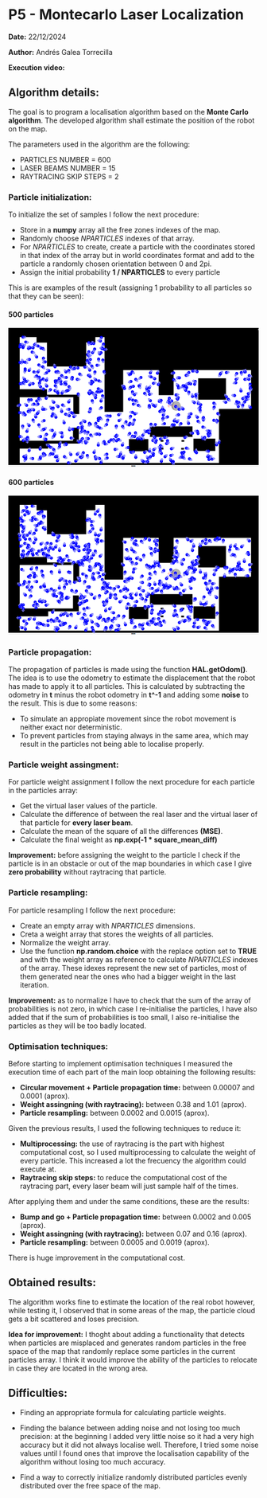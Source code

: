 # P5 - Montecarlo Laser Localization
**Date:** 22/12/2024

**Author:** Andrés Galea Torrecilla

**Execution video:** 

## Algorithm details:
The goal is to program a localisation algorithm based on the **Monte Carlo algorithm**. The developed algorithm shall estimate the position of the robot on the map.

The parameters used in the algorithm are the following:
- PARTICLES NUMBER = 600
- LASER BEAMS NUMBER = 15
- RAYTRACING SKIP STEPS = 2

### Particle initialization:
To initialize the set of samples I follow the next procedure:
- Store in a **numpy** array all the free zones indexes of the map.
- Randomly choose *NPARTICLES* indexes of that array.
- For *NPARTICLES* to create, create a particle with the coordinates stored in that index of the array but in world coordinates format and add to the particle a randomly chosen orientation between 0 and 2pi.
- Assign the initial probability **1 / NPARTICLES** to every particle

This is are examples of the result (assigning 1 probability to all particles so that they can be seen):
#### 500 particles
![500 particles initialization result](500particles.png)
#### 600 particles
![600 particles initialization result](600particles.png)

### Particle propagation:
The propagation of particles is made using the function **HAL.getOdom()**. The idea is to use the odometry to estimate the displacement that the robot has made to apply it to all particles.
This is calculated by subtracting the odometry in **t** minus the robot odometry in **t^-1** and adding some **noise** to the result. This is due to some reasons:
- To simulate an appropiate movement since the robot movement is neither exact nor deterministic.
- To prevent particles from staying always in the same area, which may result in the particles not being able to localise properly.

### Particle weight assingment:
For particle weight assignment I follow the next procedure for each particle in the particles array:
- Get the virtual laser values of the particle.
- Calculate the difference of between the real laser and the virtual laser of that particle for **every laser beam**.
- Calculate the mean of the square of all the differences **(MSE)**.
- Calculate the final weight as **np.exp(-1 * square_mean_diff)**

**Improvement:** before assigning the weight to the particle I check if the particle is in an obstacle or out of the map boundaries in which case I give **zero probability** without raytracing that particle.

### Particle resampling:
For particle resampling I follow the next procedure:
- Create an empty array with *NPARTICLES* dimensions.
- Creta a weight array that stores the weights of all particles.
- Normalize the weight array.
- Use the function **np.random.choice** with the replace option set to **TRUE** and with the weight array as reference to calculate *NPARTICLES* indexes of the array. These idexes represent the new set of particles, most of them generated near the ones who had a bigger weight in the last iteration.

**Improvement:** as to normalize I have to check that the sum of the array of probabilities is not zero, in which case I re-initialise the particles, I have also added that if the sum of probabilities is too small, I also re-initialise the particles as they will be too badly located.

### Optimisation techniques:
Before starting to implement optimisation techniques I measured the execution time of each part of the main loop obtaining the following results:
- **Circular movement + Particle propagation time:** between 0.00007 and 0.0001 (aprox).
- **Weight assingning (with raytracing):** between 0.38 and 1.01 (aprox).
- **Particle resampling:** between 0.0002 and 0.0015 (aprox).

Given the previous results, I used the following techniques to reduce it:
- **Multiprocessing:** the use of raytracing is the part with highest computational cost, so I used multiprocessing to calculate the weight of every particle. This increased a lot the frecuency the algorithm could execute at.
- **Raytracing skip steps:** to reduce the computational cost of the raytracing part, every laser beam will just sample half of the times.

After applying them and under the same conditions, these are the results:
- **Bump and go + Particle propagation time:** between 0.0002 and 0.005 (aprox).
- **Weight assingning (with raytracing):** between 0.07 and 0.16 (aprox).
- **Particle resampling:** between 0.0005 and 0.0019 (aprox).

There is huge improvement in the computational cost.

## Obtained results:
The algorithm works fine to estimate the location of the real robot however, while testing it, I observed that in some areas of the map, the particle cloud gets a bit scattered and loses precision.

**Idea for improvement:** I thoght about adding a functionality that detects when particles are misplaced and generates random particles in the free space of the map that randomly replace some particles in the current particles array. I think it would improve the ability of the particles to relocate in case they are located in the wrong area.

## Difficulties:

  - Finding an appropriate formula for calculating particle weights.

  - Finding the balance between adding noise and not losing too much precision: at the beginning I added very little noise so it had a very high accuracy but it did not always localise well. Therefore, I tried some noise values until I found ones that improve the localisation capability of the algorithm without losing too much accuracy.

  - Find a way to correctly initialize randomly distributed particles evenly distributed over the free space of the map.
